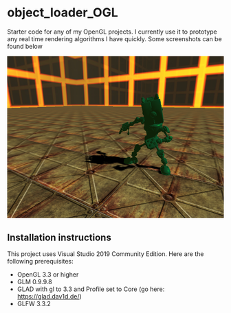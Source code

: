 # object_loader_OGL
Starter code for any of my OpenGL projects. I currently use it to prototype any real time rendering algorithms I have quickly. Some screenshots can be found below

![robot screenshot 1](Screenshots/1.PNG?raw=true)

## Installation instructions
This project uses Visual Studio 2019 Community Edition.
Here are the following prerequisites:
* OpenGL 3.3 or higher
* GLM 0.9.9.8
* GLAD with gl to 3.3 and Profile set to Core (go here: https://glad.dav1d.de/)
* GLFW 3.3.2
